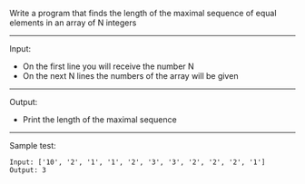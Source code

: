 
Write a program that finds the length of the maximal sequence of equal elements in an array of N integers

---
Input:
- On the first line you will receive the number N
- On the next N lines the numbers of the array will be given

---
Output:
- Print the length of the maximal sequence

---
Sample test:

    Input: ['10', '2', '1', '1', '2', '3', '3', '2', '2', '2', '1']
    Output: 3